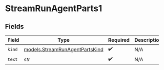 # StreamRunAgentParts1


## Fields

| Field                                                                  | Type                                                                   | Required                                                               | Description                                                            |
| ---------------------------------------------------------------------- | ---------------------------------------------------------------------- | ---------------------------------------------------------------------- | ---------------------------------------------------------------------- |
| `kind`                                                                 | [models.StreamRunAgentPartsKind](../models/streamrunagentpartskind.md) | :heavy_check_mark:                                                     | N/A                                                                    |
| `text`                                                                 | *str*                                                                  | :heavy_check_mark:                                                     | N/A                                                                    |